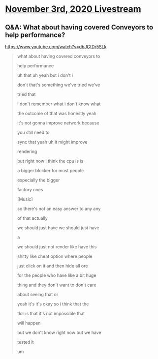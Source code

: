# [November 3rd, 2020 Livestream](../2020-11-03.md)
## Q&A: What about having covered Conveyors to help performance?
https://www.youtube.com/watch?v=dbJGfDr5SLk
> what about having covered conveyors to
>
> help performance
>
> uh that uh yeah but i don't i
>
> don't that's something we've tried we've
>
> tried that
>
> i don't remember what i don't know what
>
> the outcome of that was honestly yeah
>
> it's not gonna improve network because
>
> you still need to
>
> sync that yeah uh it might improve
>
> rendering
>
> but right now i think the cpu is is
>
> a bigger blocker for most people
>
> especially the bigger
>
> factory ones
>
> [Music]
>
> so there's not an easy answer to any any
>
> of that actually
>
> we should just have we should just have
>
> a
>
> we should just not render like have this
>
> shitty like cheat option where people
>
> just click on it and then hide all ore
>
> for the people who have like a bit huge
>
> thing and they don't want to don't care
>
> about seeing that or
>
> yeah it's it's okay so i think that the
>
> tldr is that it's not impossible that
>
> will happen
>
> but we don't know right now but we have
>
> tested it
>
> um
>
